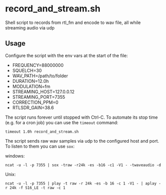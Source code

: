# record_and_stream.sh

Shell script to records from rtl_fm and encode to wav file, all while streaming audio via udp

## Usage

Configure the script with the env vars at the start of the file:

- FREQUENCY=88000000
- SQUELCH=30
- WAV_PATH=/path/to/folder
- DURATION=12.0h
- MODULATION=fm
- STREAMING_HOST=127.0.0.12
- STREAMING_PORT=7355
- CORRECTION_PPM=0
- RTLSDR_GAIN=38.6

The script runs forever until stopped with Ctrl-C. To automate its stop time (e.g. for a cron job) you can use the
`timeout` command:

`timeout 1.0h record_and_stream.sh`

The script sends raw wav samples via udp to the configured host and port. To listen to them you can use `sox`:

windows:

`ncat -u -l -p 7355 | sox -traw -r24k -es -b16 -c1 -V1 - -twaveaudio -d`

Unix:

`ncat -u -l -p 7355 | play -t raw -r 24k -es -b 16 -c 1 -V1 - | aplay -r 24k -f S16_LE -t raw -c 1`